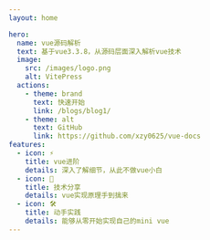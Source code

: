 ```yaml
---
layout: home

hero:
  name: vue源码解析
  text: 基于vue3.3.8，从源码层面深入解析vue技术
  image:
    src: /images/logo.png
    alt: VitePress
  actions:
    - theme: brand
      text: 快速开始
      link: /blogs/blog1/
    - theme: alt
      text: GitHub
      link: https://github.com/xzy0625/vue-docs
features:
  - icon: ⚡️
    title: vue进阶
    details: 深入了解细节，从此不做vue小白
  - icon: 🖖
    title: 技术分享
    details: vue实现原理手到擒来
  - icon: 🛠️
    title: 动手实践
    details: 能够从零开始实现自己的mini vue
---
```

